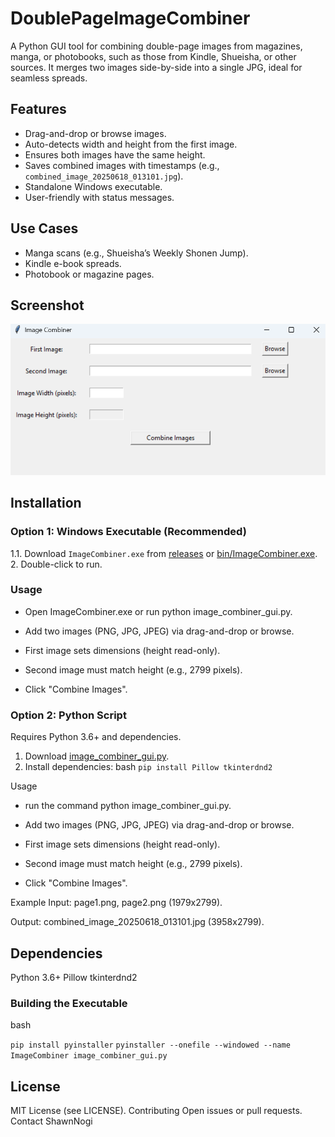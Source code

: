 # DoublePageImageCombiner

A Python GUI tool for combining double-page images from magazines, manga, or photobooks, such as those from Kindle, Shueisha, or other sources. It merges two images side-by-side into a single JPG, ideal for seamless spreads.

## Features
- Drag-and-drop or browse images.
- Auto-detects width and height from the first image.
- Ensures both images have the same height.
- Saves combined images with timestamps (e.g., `combined_image_20250618_013101.jpg`).
- Standalone Windows executable.
- User-friendly with status messages.

## Use Cases
- Manga scans (e.g., Shueisha’s Weekly Shonen Jump).
- Kindle e-book spreads.
- Photobook or magazine pages.

## Screenshot
![GUI](screenshots/screenshot1.png)

## Installation

### Option 1: Windows Executable (Recommended)
1.1. Download `ImageCombiner.exe` from [releases](https://github.com/ShawnNogi/DoublePageImageCombiner/releases/tag/v1.0.0) or [bin/ImageCombiner.exe](bin/ImageCombiner.exe).
2. Double-click to run.

### Usage
- Open ImageCombiner.exe or run python image_combiner_gui.py.

- Add two images (PNG, JPG, JPEG) via drag-and-drop or browse.

- First image sets dimensions (height read-only).

- Second image must match height (e.g., 2799 pixels).
- Click "Combine Images".


### Option 2: Python Script
Requires Python 3.6+ and dependencies.
1. Download [image_combiner_gui.py](image_combiner_gui.py).
2. Install dependencies:
   bash
   ```pip install Pillow tkinterdnd2```
 
Usage
- run the command python image_combiner_gui.py.

- Add two images (PNG, JPG, JPEG) via drag-and-drop or browse.

- First image sets dimensions (height read-only).

- Second image must match height (e.g., 2799 pixels).

- Click "Combine Images".


Example
Input: page1.png, page2.png (1979x2799).

Output: combined_image_20250618_013101.jpg (3958x2799).





## Dependencies
Python 3.6+
Pillow
tkinterdnd2



### Building the Executable
bash

```pip install pyinstaller```
```pyinstaller --onefile --windowed --name ImageCombiner image_combiner_gui.py```

## License
MIT License (see LICENSE).
Contributing
Open issues or pull requests.
Contact
ShawnNogi

